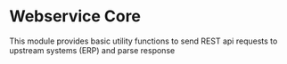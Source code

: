 # Webservice Core
This module provides basic utility functions to send REST api requests to upstream systems (ERP) and parse response
